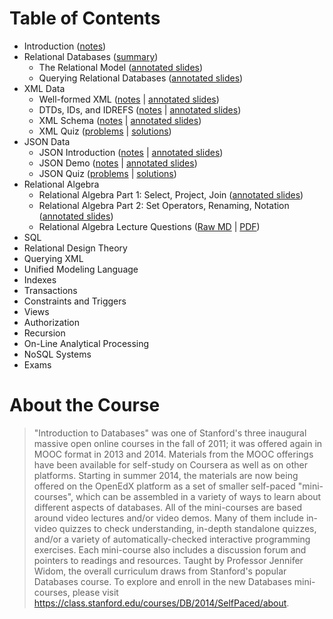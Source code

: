 # Table of Contents

- Introduction ([notes](00_introduction/notes.md))
- Relational Databases ([summary](01_relational-databases/summary.md))
    - The Relational Model ([annotated slides](01_relational-databases/RelationalModel.pdf))
    - Querying Relational Databases ([annotated slides](01_relational-databases/RelationalQuerying.pdf))
- XML Data
    - Well-formed XML ([notes](02_xml-data/well-formed-xml.md) | [annotated slides](02_xml-data/well-formed-xml.pdf))
    - DTDs, IDs, and IDREFS ([notes](02_xml-data/dtds.md) | [annotated slides](02_xml-data/dtds.pdf))
    - XML Schema ([notes](02_xml-data/xml-schema.md) | [annotated slides](02_xml-data/xml-schema.pdf))
    - XML Quiz ([problems](02_xml-data/xml-quiz.md) | [solutions](02_xml-data/xml-quiz-solutions.md))
- JSON Data
    - JSON Introduction ([notes](03_json-data/json-intro.md) | [annotated slides](03_json-data/json-intro.pdf))
    - JSON Demo ([notes](03_json-data/json-demo.md) | [annotated slides](03_json-data/json-demo.pdf))
    - JSON Quiz ([problems](03_json-data/json-quiz.md) | [solutions](03_json-data/json-quiz-solutions.md))
- Relational Algebra
    - Relational Algebra Part 1: Select, Project, Join ([annotated slides](./04_relational-algebra/relational-algebra-1.pdf))
    - Relational Algebra Part 2: Set Operators, Renaming, Notation ([annotated slides](./04_relational-algebra/relational-algebra-2.pdf))
    - Relational Algebra Lecture Questions ([Raw MD](./04_relational-algebra/relational-algebra-questions.md) | [PDF](./04_relational-algebra/relational-algebra-questions.pdf))
- SQL
- Relational Design Theory
- Querying XML
- Unified Modeling Language
- Indexes
- Transactions
- Constraints and Triggers
- Views
- Authorization
- Recursion
- On-Line Analytical Processing
- NoSQL Systems
- Exams

# About the Course

> "Introduction to Databases" was one of Stanford's three inaugural massive open online courses in the fall of 2011; it was offered again in MOOC format in 2013 and 2014. Materials from the MOOC offerings have been available for self-study on Coursera as well as on other platforms. Starting in summer 2014, the materials are now being offered on the OpenEdX platform as a set of smaller self-paced "mini-courses", which can be assembled in a variety of ways to learn about different aspects of databases. All of the mini-courses are based around video lectures and/or video demos. Many of them include in-video quizzes to check understanding, in-depth standalone quizzes, and/or a variety of automatically-checked interactive programming exercises. Each mini-course also includes a discussion forum and pointers to readings and resources. Taught by Professor Jennifer Widom, the overall curriculum draws from Stanford's popular Databases course. To explore and enroll in the new Databases mini-courses, please visit <https://class.stanford.edu/courses/DB/2014/SelfPaced/about>.
